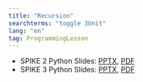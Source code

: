 ```yaml
---
title: "Recursion"
searchterms: "toggle 3Unit"
lang: "en"
tag: ProgrammingLesson
---
```

 <ul>
 <li class="ng-binding">SPIKE 2 Python Slides:
 <a href="PyProgrammingLessons/Recursion.pptx">PPTX</a>,
 <a href="PyProgrammingLessons/Recursion.pdf">PDF</a>
 </li>

 <li class="ng-binding">SPIKE 3 Python Slides:
 <a href="PyProgrammingLessons/SP3RecursionPython.pptx">PPTX</a>,
 <a href="PyProgrammingLessons/SP3RecursionPython.pdf">PDF</a>
 </li>
 </ul>
